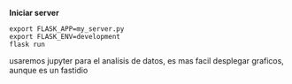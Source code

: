 
**Iniciar server**

	export FLASK_APP=my_server.py
	export FLASK_ENV=development
	flask run

usaremos jupyter para el analisis de datos, es mas facil desplegar graficos, aunque es un fastidio 